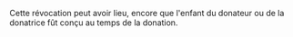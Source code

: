   
 Cette révocation peut avoir lieu, encore que l'enfant du donateur ou de la donatrice fût conçu au temps de la donation.  

  

